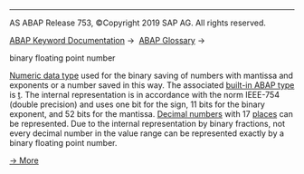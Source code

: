   

* * *

AS ABAP Release 753, ©Copyright 2019 SAP AG. All rights reserved.

[ABAP Keyword Documentation](javascript:call_link\('abenabap.htm'\)) →  [ABAP Glossary](javascript:call_link\('abenabap_glossary.htm'\)) → 

binary floating point number

[Numeric data type](javascript:call_link\('abennumeric_data_type_glosry.htm'\) "Glossary Entry") used for the binary saving of numbers with mantissa and exponents or a number saved in this way. The associated [built-in ABAP type](javascript:call_link\('abenpredefined_abap_type_glosry.htm'\) "Glossary Entry") is [t](javascript:call_link\('abenbuiltin_types_numeric.htm'\)). The internal representation is in accordance with the norm IEEE-754 (double precision) and uses one bit for the sign, 11 bits for the binary exponent, and 52 bits for the mantissa. [Decimal numbers](javascript:call_link\('abendecimal_number_glosry.htm'\) "Glossary Entry") with 17 [places](javascript:call_link\('abenplace_glosry.htm'\) "Glossary Entry") can be represented. Due to the internal representation by binary fractions, not every decimal number in the value range can be represented exactly by a binary floating point number.

[→ More](javascript:call_link\('abennumber_types.htm'\))